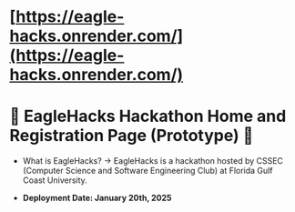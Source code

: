 
# [https://eagle-hacks.onrender.com/](https://eagle-hacks.onrender.com/) 

# 🦅 EagleHacks Hackathon Home and Registration Page (Prototype) 🦅

- What is EagleHacks? -> EagleHacks is a hackathon hosted by CSSEC (Computer Science and Software Engineering Club) at Florida Gulf Coast University.

- **Deployment Date: January 20th, 2025**


